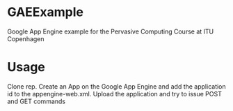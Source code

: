 # GAEExample
Google App Engine example for the Pervasive Computing Course at ITU Copenhagen

# Usage
Clone rep. Create an App on the Google App Engine and add the application id to the appengine-web.xml. Upload the application and try to issue POST and GET commands
